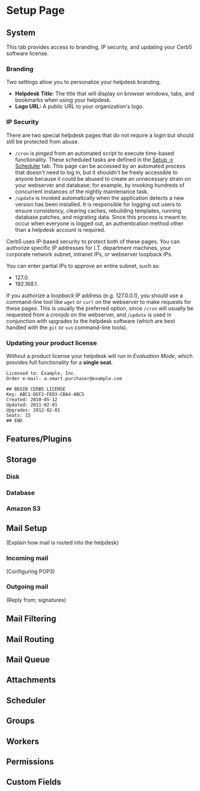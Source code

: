 
# Setup Page #

## System ##

This tab provides access to branding, IP security, and updating your Cerb5 software license.

### Branding ###

Two settings allow you to personalize your helpdesk branding.

* **Helpdesk Title:** The title that will display on browser windows, tabs, and bookmarks when using your helpdesk.
* **Logo URL:** A public URL to your organization's logo.

### IP Security ###

There are two special helpdesk pages that do not require a login but should still be protected from abuse.

* `/cron` is _pinged_ from an automated script to execute time-based functionality.  These scheduled tasks are defined in the [Setup -> Scheduler](#scheduler) tab.  This page can be accessed by an automated process that doesn't need to log in, but it shouldn't be freely accessible to anyone because it could be abused to create an unnecessary strain on your webserver and database; for example, by invoking hundreds of concurrent instances of the nightly maintenance task.
* `/update` is invoked automatically when the application detects a new version has been installed.  It is responsible for logging out users to ensure consistency, clearing caches, rebuilding templates, running database patches, and migrating data.  Since this process is meant to occur when everyone is logged out, an authentication method other than a helpdesk account is required.

Cerb5 uses IP-based security to protect both of these pages.  You can authorize specific IP addresses for I.T. department machines, your corporate network subnet, intranet IPs, or webserver loopback IPs.

You can enter partial IPs to approve an entire subnet, such as:

* 127.0.
* 192.168.1.

If you authorize a _loopback_ IP address (e.g. 127.0.0.1), you should use a command-line tool like `wget` or `curl` on the webserver to make requests for these pages.  This is usually the preferred option, since `/cron` will usually be requested from a cronjob on the webserver, and `/update` is used in conjunction with upgrades to the helpdesk software (which are best handled with the `git` or `svn` command-line tools).

### Updating your product license ###

Without a product license your helpdesk will run in _Evaluation Mode_, which provides full functionality for a **single seat**.

~~~
Licensed to: Example, Inc.
Order e-mail: a.smart.purchaser@example.com

## BEGIN CERB5 LICENSE
Key: ABC1-DEF2-FED3-CBA4-ABC5
Created: 2010-05-12
Updated: 2011-02-01
Upgrades: 2012-02-01
Seats: 15
## END
~~~

## Features/Plugins ##

## Storage ##

### Disk ###

### Database ###

### Amazon S3 ###

## Mail Setup ##

(Explain how mail is routed into the helpdesk)

### Incoming mail ###

(Configuring POP3)

### Outgoing mail ###

(Reply from; signatures)

## Mail Filtering ##

## Mail Routing ##

## Mail Queue ##

## Attachments ##

## Scheduler ##

## Groups ##

## Workers ##

## Permissions ##

## Custom Fields ##

